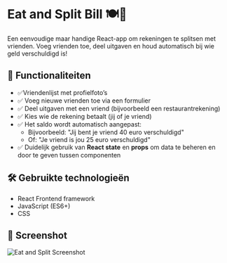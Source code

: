 
# Eat and Split Bill 🍽️💸

Een eenvoudige maar handige React-app om rekeningen te splitsen met vrienden. Voeg vrienden toe, deel uitgaven en houd automatisch bij wie geld verschuldigd is!

## 🚀 Functionaliteiten

- ✅Vriendenlijst met profielfoto’s
- ✅ Voeg nieuwe vrienden toe via een formulier
- ✅ Deel uitgaven met een vriend (bijvoorbeeld een restaurantrekening)
- ✅ Kies wie de rekening betaalt (jij of je vriend)
- ✅ Het saldo wordt automatisch aangepast:
  - Bijvoorbeeld: "Jij bent je vriend 40 euro verschuldigd"
  - Of: "Je vriend is jou 25 euro verschuldigd"
- ✅ Duidelijk gebruik van **React state** en **props** om data te beheren en door te geven tussen componenten

## 🛠️ Gebruikte technologieën

- React Frontend framework
- JavaScript (ES6+)
- CSS

## 📸 Screenshot



![Eat and Split Screenshot](https://github.com/AlinaAMG/React-practicing/tree/eat-split-app/img)

